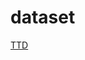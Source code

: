 # dataset
[TTD](https://dataverse.harvard.edu/previewurl.xhtml?token=5ee2c215-545b-4eaa-b9a8-8d36e26730c3)

